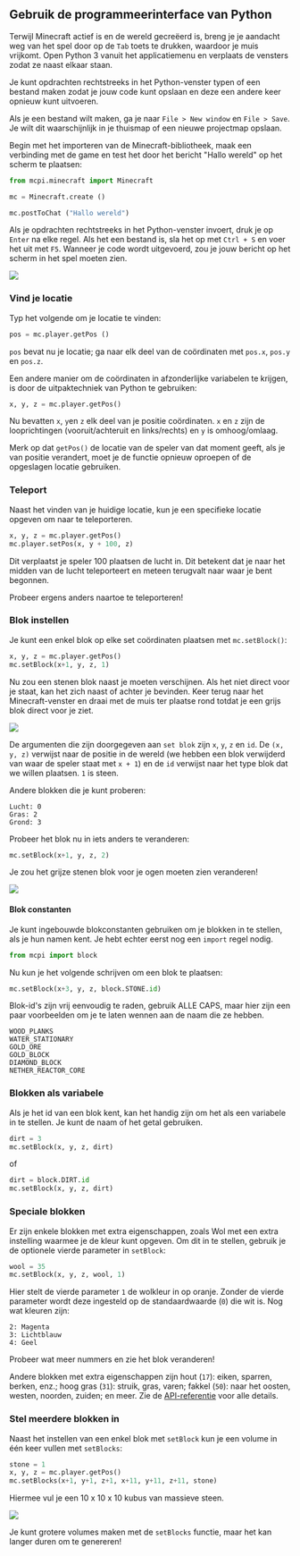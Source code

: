 ## Gebruik de programmeerinterface van Python

Terwijl Minecraft actief is en de wereld gecreëerd is, breng je je aandacht weg van het spel door op de `Tab` toets te drukken, waardoor je muis vrijkomt. Open Python 3 vanuit het applicatiemenu en verplaats de vensters zodat ze naast elkaar staan.

Je kunt opdrachten rechtstreeks in het Python-venster typen of een bestand maken zodat je jouw code kunt opslaan en deze een andere keer opnieuw kunt uitvoeren.

Als je een bestand wilt maken, ga je naar `File > New window` en `File > Save`. Je wilt dit waarschijnlijk in je thuismap of een nieuwe projectmap opslaan.

Begin met het importeren van de Minecraft-bibliotheek, maak een verbinding met de game en test het door het bericht "Hallo wereld" op het scherm te plaatsen:

```python
from mcpi.minecraft import Minecraft 

mc = Minecraft.create () 

mc.postToChat ("Hallo wereld")
```

Als je opdrachten rechtstreeks in het Python-venster invoert, druk je op `Enter` na elke regel. Als het een bestand is, sla het op met `Ctrl + S` en voer het uit met `F5`. Wanneer je code wordt uitgevoerd, zou je jouw bericht op het scherm in het spel moeten zien.

![](images/helloworld.gif)

### Vind je locatie

Typ het volgende om je locatie te vinden:

```python
pos = mc.player.getPos ()
```

`pos` bevat nu je locatie; ga naar elk deel van de coördinaten met `pos.x`, `pos.y` en `pos.z`.

Een andere manier om de coördinaten in afzonderlijke variabelen te krijgen, is door de uitpaktechniek van Python te gebruiken:

```python
x, y, z = mc.player.getPos()
```

Nu bevatten `x`, `y`en `z` elk deel van je positie coördinaten. `x` en `z` zijn de looprichtingen (vooruit/achteruit en links/rechts) en `y` is omhoog/omlaag.

Merk op dat `getPos()` de locatie van de speler van dat moment geeft, als je van positie verandert, moet je de functie opnieuw oproepen of de opgeslagen locatie gebruiken.

### Teleport

Naast het vinden van je huidige locatie, kun je een specifieke locatie opgeven om naar te teleporteren.

```python
x, y, z = mc.player.getPos()
mc.player.setPos(x, y + 100, z)
```

Dit verplaatst je speler 100 plaatsen de lucht in. Dit betekent dat je naar het midden van de lucht teleporteert en meteen terugvalt naar waar je bent begonnen.

Probeer ergens anders naartoe te teleporteren!

### Blok instellen

Je kunt een enkel blok op elke set coördinaten plaatsen met `mc.setBlock()`:

```python
x, y, z = mc.player.getPos()
mc.setBlock(x+1, y, z, 1)
```

Nu zou een stenen blok naast je moeten verschijnen. Als het niet direct voor je staat, kan het zich naast of achter je bevinden. Keer terug naar het Minecraft-venster en draai met de muis ter plaatse rond totdat je een grijs blok direct voor je ziet.

![](images/mcpi-setblock.png)

De argumenten die zijn doorgegeven aan `set blok` zijn `x`, `y`, `z` en `id`. De `(x, y, z)` verwijst naar de positie in de wereld (we hebben een blok verwijderd van waar de speler staat met `x + 1`) en de `id` verwijst naar het type blok dat we willen plaatsen. `1` is steen.

Andere blokken die je kunt proberen:

    Lucht: 0
    Gras: 2
    Grond: 3
    

Probeer het blok nu in iets anders te veranderen:

```python
mc.setBlock(x+1, y, z, 2)
```

Je zou het grijze stenen blok voor je ogen moeten zien veranderen!

![](images/mcpi-setblock2.png)

#### Blok constanten

Je kunt ingebouwde blokconstanten gebruiken om je blokken in te stellen, als je hun namen kent. Je hebt echter eerst nog een `import` regel nodig.

```python
from mcpi import block
```

Nu kun je het volgende schrijven om een blok te plaatsen:

```python
mc.setBlock(x+3, y, z, block.STONE.id)
```

Blok-id's zijn vrij eenvoudig te raden, gebruik ALLE CAPS, maar hier zijn een paar voorbeelden om je te laten wennen aan de naam die ze hebben.

    WOOD_PLANKS
    WATER_STATIONARY
    GOLD_ORE
    GOLD_BLOCK
    DIAMOND_BLOCK
    NETHER_REACTOR_CORE
    

### Blokken als variabele

Als je het id van een blok kent, kan het handig zijn om het als een variabele in te stellen. Je kunt de naam of het getal gebruiken.

```python
dirt = 3
mc.setBlock(x, y, z, dirt)
```

of

```python
dirt = block.DIRT.id
mc.setBlock(x, y, z, dirt)
```

### Speciale blokken

Er zijn enkele blokken met extra eigenschappen, zoals Wol met een extra instelling waarmee je de kleur kunt opgeven. Om dit in te stellen, gebruik je de optionele vierde parameter in `setBlock`:

```python
wool = 35
mc.setBlock(x, y, z, wool, 1)
```

Hier stelt de vierde parameter `1` de wolkleur in op oranje. Zonder de vierde parameter wordt deze ingesteld op de standaardwaarde (`0`) die wit is. Nog wat kleuren zijn:

    2: Magenta
    3: Lichtblauw
    4: Geel
    

Probeer wat meer nummers en zie het blok veranderen!

Andere blokken met extra eigenschappen zijn hout (`17`): eiken, sparren, berken, enz.; hoog gras (`31`): struik, gras, varen; fakkel (`50`): naar het oosten, westen, noorden, zuiden; en meer. Zie de [API-referentie](http://www.stuffaboutcode.com/p/minecraft-api-reference.html) voor alle details.

### Stel meerdere blokken in

Naast het instellen van een enkel blok met `setBlock` kun je een volume in één keer vullen met `setBlocks`:

```python
stone = 1
x, y, z = mc.player.getPos()
mc.setBlocks(x+1, y+1, z+1, x+11, y+11, z+11, stone)
```

Hiermee vul je een 10 x 10 x 10 kubus van massieve steen.

![](images/mcpi-setblocks.png)

Je kunt grotere volumes maken met de `setBlocks` functie, maar het kan langer duren om te genereren!